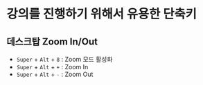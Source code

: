 # 강의를 진행하기 위해서 유용한 단축키

## 데스크탑 Zoom In/Out
- `Super` + `Alt` + `8` : Zoom 모드 활성화
- `Super` + `Alt` + `+` : Zoom In
- `Super` + `Alt` + `-` : Zoom Out

